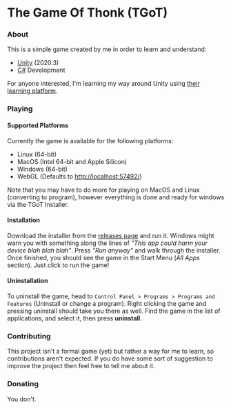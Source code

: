 ﻿# The Game Of Thonk (TGoT)

### About
This is a simple game created by me in order to learn and understand:
- [Unity](https://unity.com/) (2020.3)
- [C#](https://docs.microsoft.com/en-us/dotnet/csharp/) Development

For anyone interested, I'm learning my way around Unity using [their
learning platform](https://learn.unity.com/).

### Playing
#### Supported Platforms
Currently the game is available for the following platforms:
- Linux (64-bit)
- MacOS (Intel 64-bit and Apple Silicon)
- Windows (64-bit)
- WebGL (Defaults to [http://localhost:57492/](http://localhost:57492/))

Note that you may have to do more for playing on MacOS and Linux (converting to program), however
everything is done and ready for windows via the TGoT Installer.
#### Installation
Download the installer from the [releases page](https://github.com/TechnoShip123/TGoT/releases/latest/)
and run it. Windows might warn you with something along the lines of 
_"This app could harm your device blah blah blah"_. Press _"Run anyway"_ and walk through the installer. 
Once finished, you should see the game in the Start Menu (_All Apps_ section). Just click
to run the game!
#### Uninstallation
To uninstall the game, head to `Control Panel > Programs > Programs and Features` 
(Uninstall or change a program). Right clicking the game and pressing
uninstall should take you there as well. Find the game in the list
of applications, and select it, then press **uninstall**.

### Contributing
This project isn't a formal game (yet) but rather a way for me to learn,
so contributions aren't expected. If you do have some sort of suggestion
to improve the project then feel free to tell
me about it.

### Donating
You don't.
